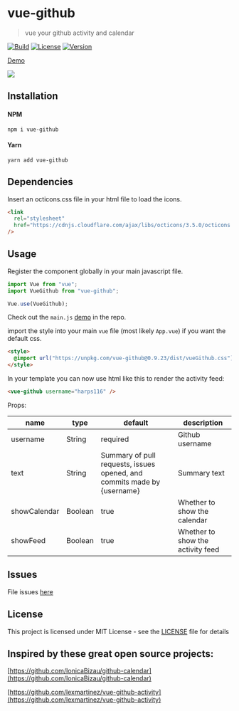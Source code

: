 # vue-github

> vue your github activity and calendar

[![Build](https://img.shields.io/travis/harps116/vue-github.svg?style=flat)](https://img.shields.io/travis/harps116/vue-github.svg?style=flat)
[![License](https://img.shields.io/npm/l/vue-github.svg?style=flat)](https://github.com/harps116/vue-github/blob/master/LICENSE.md)
[![Version](https://img.shields.io/npm/v/vue-github.svg?style=flat)](https://img.shields.io/npm/v/vue-github.svg?style=flat)

[Demo](https://harps116.github.io/vue-github/)

![](https://github.com/harps116/vue-github/raw/master/static/vue-github-screenshot.png)

## Installation

#### NPM

`npm i vue-github`

#### Yarn

`yarn add vue-github`

## Dependencies

Insert an octicons.css file in your html file to load the icons.

```html
<link
  rel="stylesheet"
  href="https://cdnjs.cloudflare.com/ajax/libs/octicons/3.5.0/octicons.min.css"
/>
```

## Usage

Register the component globally in your main javascript file.

```javascript
import Vue from "vue";
import VueGithub from "vue-github";

Vue.use(VueGithub);
```

Check out the `main.js` [demo](https://github.com/harps116/vue-github/blob/master/demo/src/main.js) in the repo.

import the style into your main `vue` file (most likely `App.vue`) if you want the default css.

```html
<style>
  @import url("https://unpkg.com/vue-github@0.9.23/dist/vueGithub.css");
</style>
```

In your template you can now use html like this to render the activity feed:

```html
<vue-github username="harps116" />
```

Props:

| name         | type    | default                                                                 | description                       |
| ------------ | ------- | ----------------------------------------------------------------------- | --------------------------------- |
| username     | String  | required                                                                | Github username                   |
| text         | String  | Summary of pull requests, issues opened, and commits made by {username} | Summary text                      |
| showCalendar | Boolean | true                                                                    | Whether to show the calendar      |
| showFeed     | Boolean | true                                                                    | Whether to show the activity feed |

## Issues

File issues [here](https://github.com/harps116/vue-github/issues)

## License

This project is licensed under MIT License - see the [LICENSE](./LICENSE.md) file for details

## Inspired by these great open source projects:

[https://github.com/IonicaBizau/github-calendar](https://github.com/IonicaBizau/github-calendar)

[https://github.com/lexmartinez/vue-github-activity](https://github.com/lexmartinez/vue-github-activity)
